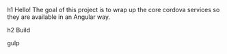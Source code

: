 h1 Hello!
The goal of this project is to wrap up the core cordova services so they are available in an Angular way.

h2 Build

gulp
